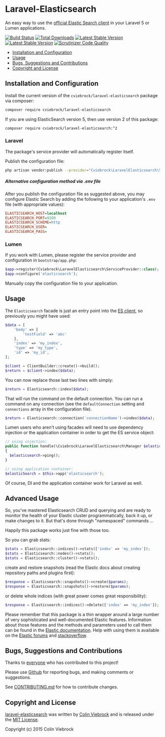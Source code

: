# Laravel-Elasticsearch

An easy way to use the [official Elastic Search client](https://github.com/elastic/elasticsearch-php) in your Laravel 5 or Lumen applications.

[![Build Status](https://travis-ci.org/cviebrock/laravel-elasticsearch.svg)](https://travis-ci.org/cviebrock/laravel-elasticsearch)
[![Total Downloads](https://poser.pugx.org/cviebrock/laravel-elasticsearch/downloads.png)](https://packagist.org/packages/cviebrock/laravel-elasticsearch)
[![Latest Stable Version](https://poser.pugx.org/cviebrock/laravel-elasticsearch/v/stable.png)](https://packagist.org/packages/cviebrock/laravel-elasticsearch)
[![Latest Stable Version](https://poser.pugx.org/cviebrock/laravel-elasticsearch/v/unstable.png)](https://packagist.org/packages/cviebrock/laravel-elasticsearch)
[![Scrutinizer Code Quality](https://scrutinizer-ci.com/g/cviebrock/laravel-elasticsearch/badges/quality-score.png?format=flat)](https://scrutinizer-ci.com/g/cviebrock/laravel-elasticsearch)

* [Installation and Configuration](#installation-and-configuration)
* [Usage](#usage)
* [Bugs, Suggestions and Contributions](#bugs-suggestions-and-contributions)
* [Copyright and License](#copyright-and-license)



## Installation and Configuration

Install the current version of the `cviebrock/laravel-elasticsearch` package via composer:

```sh
composer require cviebrock/laravel-elasticsearch
```

If you are using ElasticSearch version 5, then use version 2 of this package:

```sh
composer require cviebrock/laravel-elasticsearch:^2
```

### Laravel

The package's service provider will automatically register itself.

Publish the configuration file:

```sh
php artisan vendor:publish --provider="Cviebrock\LaravelElasticsearch\ServiceProvider"
```

##### Alternative configuration method via .env file

After you publish the configuration file as suggested above, you may configure Elastic Search
by adding the following to your application's `.env` file (with appropriate values):
  
```ini
ELASTICSEARCH_HOST=localhost
ELASTICSEARCH_PORT=9200
ELASTICSEARCH_SCHEME=http
ELASTICSEARCH_USER=
ELASTICSEARCH_PASS=
```  

### Lumen

If you work with Lumen, please register the service provider and configuration in `bootstrap/app.php`:

```php
$app->register(Cviebrock\LaravelElasticsearch\ServiceProvider::class);
$app->configure('elasticsearch');
```

Manually copy the configuration file to your application.



## Usage

The `Elasticsearch` facade is just an entry point into the [ES client](https://github.com/elastic/elasticsearch-php),
so previously you might have used:

```php
$data = [
    'body' => [
        'testField' => 'abc'
    ],
    'index' => 'my_index',
    'type' => 'my_type',
    'id' => 'my_id',
];

$client = ClientBuilder::create()->build();
$return = $client->index($data);
```

You can now replace those last two lines with simply:

```php
$return = Elasticsearch::index($data);
```

That will run the command on the default connection.  You can run a command on
any connection (see the `defaultConnection` setting and `connections` array in
the configuration file).

```php
$return = Elasticsearch::connection('connectionName')->index($data);
```

Lumen users who aren't using facades will need to use dependency injection or the application container
in order to get the ES service object:

```php
// using injection:
public function handle(\Cviebrock\LaravelElasticsearch\Manager $elasticsearch)
{
  $elasticsearch->ping();
}

// using application container:
$elasticSearch = $this->app('elasticsearch');
```

Of course, DI and the application container work for Laravel as well.



## Advanced Usage

So, you've mastered Elasticsearch CRUD and querying and are ready to monitor the health of your Elastic cluster programmatically, back it up, or make changes to it. But that's done through "namespaced" commands ...

Happily this package works just fine with those too.

So you can grab stats:
```php
$stats = Elasticsearch::indices()->stats(['index' => 'my_index']);
$stats = Elasticsearch::nodes()->stats();
$stats = Elasticsearch::cluster()->stats();
```

create and restore snapshots (read the Elastic docs about creating repository paths and plugins first):
```php
$response = Elasticsearch::snapshots()->create($params);
$response = Elasticsearch::snapshots()->restore($params);
```

or delete whole indices (with great power comes great responsibility):
```php
$response = Elasticsearch::indices()->delete(['index' => 'my_index']);
```

Please remember that this package is a thin wrapper around a large number of very sophisticated and well-documented Elastic features. Information about those features and the methods and parameters used to call them can be found in the [Elastic documentation](https://www.elastic.co/guide/en/elasticsearch/client/php-api/current/index.html). Help with using them is available on the [Elastic forums](https://discuss.elastic.co/) and [stackoverflow](https://stackoverflow.com/).



## Bugs, Suggestions and Contributions

Thanks to [everyone](https://github.com/cviebrock/laravel-elasticsearch/graphs/contributors)
who has contributed to this project!

Please use [Github](https://github.com/cviebrock/laravel-elasticsearch) for reporting bugs, 
and making comments or suggestions.
 
See [CONTRIBUTING.md](CONTRIBUTING.md) for how to contribute changes.



## Copyright and License

[laravel-elasticsearch](https://github.com/cviebrock/laravel-elasticsearch)
was written by [Colin Viebrock](http://viebrock.ca) and is released under the 
[MIT License](LICENSE.md).

Copyright (c) 2015 Colin Viebrock
